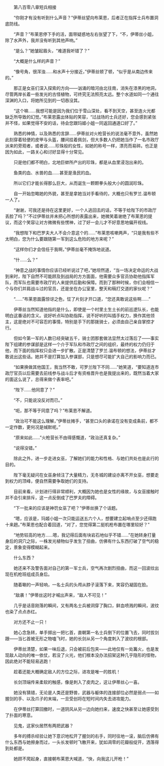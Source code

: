 　　第八百零八章短兵相接

　　“你刚才有没有听到什么声音？”伊蒂丝望向布莱恩，后者正在指挥士兵布置洞底防线。

　　“声音？”布莱恩停下手的活，面带疑惑地左右张望了下，“不，伊蒂丝小姐，除了水声外，我并没有听到其他声响。”

　　“是么？”她皱起眉头，“难道我听错了？”

　　“大概是什么样的声音？”

　　“像号角，很浑浊……和水声十分接近，”伊蒂丝顿了顿，“似乎是从南边传来的。”

　　那正是女巫们深入探索的方向――汹涌的暗河由北往南，消失在漆黑的地洞，尽管两岸长着一些发光的古怪植物，可终究无法照亮太远。整个水道如同一个通往深渊的入口，将她所见到的一切吞没其。

　　“这个嘛……我想可能是因为我们位于雪山深处，看不到天空，甚至连火光都缺乏所导致的幻觉。”布莱恩露出体贴的笑容，“过战场的士兵还好，您会感到紧张并不怪，如果觉得不安的话，待会您跟玛姬小姐一同返回通道口好了。”

　　熟悉的神情，以及熟悉的言辞……伊蒂丝对火枪营长的说法毫不意外，虽然她此刻穿着轻便的皮甲与头盔，腰间挂着佩剑，但大多数人仍把她当作了一名市政厅派来的旁观者，或者说……珍珠般的女性，如她的称号一样，漂亮而易碎。也正是因为如此，一路关心和讨好显得十分常见。

　　只是他们都不明白，北地巨蚌所产出的珍珠，都是从血里浸泡出来的。

　　鱼类的血、水兽的血……甚至是渔民的血。

　　所以它们才能长得那么巨大，从而诞生一颗颗拳头般大小的圆润珍珠。

　　自一开始忽略她的外貌，甚至是拿她当对手看待的，大概也只有罗兰.温布顿一人了。

　　“谢谢，可我还是待在这里更好，一个人逃回去的话，不等于给陛下的市政厅丢脸了吗？”不过伊蒂丝并未把心所想的表露出来，她微笑着谢绝了布莱恩的提议，而这个笑容让对方微微有些愣神，过了好一会儿才不好意思地偏开视线。

　　“我想陛下和巴罗夫大人不会介意这个的……”布莱恩咳嗽两声，“只是我有些不太明白，您为什么要跟随第一军到这么危险的地方来呢？”

　　“这样你们才会信任于我啊，”伊蒂丝毫不掩饰地说道。

　　“什……么？”

　　“神意之战的事情你应该已经听说过了吧，”她坦然道，“当一场决定命运的大战到来时，陛下自然不可能顾及到战局的方方面面，他需要众多官员协助他指挥军队，而军队也需要市政厅的人来提供后勤和保障。而到了那种时候，你们会相信一个与你们并肩战斗过的官员，还是坐在办公室里，整天和稿打交道的家伙呢？”

　　“……”布莱恩面露惊讶之色，怔了片刻才开口道，“您还真敢说这些啊……”

　　伊蒂丝当然知道他指的是什么，即使是一个村里土生土长的前巡逻队长，也能明白这番话的含义。说好听点叫协助指挥，说不好听的叫插手权力，换作其他领主，这是绝对不可容忍的事情，特别是手下的那拨骑士，必须由自己亲自掌控才行。

　　但如今第一军的人数已经突破五千，骑士团那套做法显然太过落后了――事实陛下组建的参谋部是这样一个介于军队和市政厅之间的组织，最终的权力仍归于他，而下面的指挥权只会进一步扩散。正是清楚了罗兰.温布顿的想法，伊蒂丝才敢说出这些话。她并不是打算加入参谋部，只是想尽可能扩大自己的影响力而已。

　　“如果换做其他国王，我当然不敢，可罗兰陛下不同……”她笑道，“要知道连市政厅官员以后需要去前线参与战斗后才有资格晋升也是我提出来的，既然当着大家的面这么说了，总得来做个表率吧。”

　　“陛下……他同意了？”

　　“不，只能说没反对而已。”

　　“呃，那不等于同意了吗？”布莱恩不解道。

　　“政治可不能这么理解，”伊蒂丝摊手，“甚至口头的承诺在没有变成条前，都不一定作数，更何况是缄默呢。”

　　“原来如此……”火枪营长不由得感慨道，“政治还真复杂。”

　　“说得没错。”

　　除此之外，进一步走进女巫，了解她们的能力和性格、与她们共处也是此行的目的。

　　陛下毫无疑问在女巫身倾注了大量精力，无冬城的建设亦离不开女巫，想要走到权力的顶峰，便自然需要争取她们的支持。

　　目前来看，计划进行得非常顺利，大概因为她也是女性的缘故，与女巫接触时并不会引来排斥，这一点反倒成了巴罗夫的障碍。

　　“下一批来的应该是神罚女巫了吧？”伊蒂丝换了个话题。

　　“嗯，应该是，玛姬小姐一次只能运送五六个人，想要建立起哨点至少还得跑十来趟。”布莱恩也配合着回道，“对了，您觉得第二挺机枪布置在哪里较好？”

　　“地势较高的地方……嗯，我记得后面有块岩石地似乎不错……”在她转身打量身后的洞穴之际，一株发光植物似乎发生了扭曲，仿佛有什么东西打破了空气的稳定，景象变得模糊起来。

　　什么东西？

　　她还来不及警告面对自己的第一军士兵，空气再次剧烈扭曲，而这一回波纹出现在机枪班组成员身后。

　　随着唰的一声轻响，一名士兵的头颅从脖子滚落下来，笑容仍凝固在脸。

　　“敌袭！”伊蒂丝这时才喊出声来，“敌人不可见！”

　　几乎是话音刚落的瞬间，又有两名士兵被洞穿了胸口，鲜血喷溅的瞬间，波纹也染了点点赤红。

　　对方还不止一只！

　　她心念急转，单手掷出一把匕首，直朝第一名士兵倒下的位置飞去，同时拔剑跟――当匕首被无形之物嗑飞时，她的长剑从另一个角度刺入了波纹的根部。

　　伊蒂丝清楚，如果一味后退，只会被前后包夹――此地仅有一处篝火，也是发现敌人动向的唯一依仗，若没了火光，他们根本没办法招架这种几乎隐形的怪物，因此绝对不能轻易逃跑！

　　趁着还能大概确定敌人的方位之际，进攻是唯一的胜机！

　　长剑顶端传来柔软的触感，像是刺入了皮肉之，这让伊蒂丝心一喜。

　　她没有猜错，无论是人类还是野兽，武器与躯体的连接部位必然是弱点――如握剑的手、以及爪子的末端，一旦受创将在短时间内失去进攻能力。

　　在伊蒂丝打算回撤时，一道阴风从另一边向她扫来，速度之快甚至让她感受到了扑面的寒意。

　　见鬼，这家伙居然有两把武器？

　　多年的搏杀经验让她下意识地松开了握剑的右手，同时往地一滚，脑后仿佛有什么东西与她擦身而过，一头长发顿时飞散开来，犹如凋零的花瓣般绽开，洒落得到处都是。

　　她顾不爬起身，直接朝布莱恩大喊道，“快，向我这儿开枪！”
